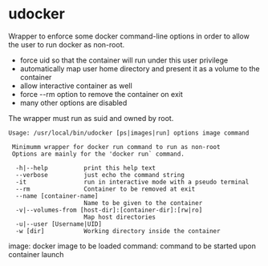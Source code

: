 # udocker

Wrapper to enforce some docker command-line options in order to allow the user to run docker as non-root.

* force uid so that the container will run under this user privilege
* automatically map user home directory and present it as a volume to the container
* allow interactive container as well
* force --rm option to remove the container on exit
* many other options are disabled

The wrapper must run as suid and owned by root.
```
Usage: /usr/local/bin/udocker [ps|images|run] options image command

 Minimumm wrapper for docker run command to run as non-root
 Options are mainly for the 'docker run` command.

  -h|--help          print this help text
  --verbose          just echo the command string
  -it                run in interactive mode with a pseudo terminal
  --rm               Container to be removed at exit
  --name [container-name]
                     Name to be given to the container
  -v|--volumes-from [host-dir]:[container-dir]:[rw|ro]
                     Map host directories
  -u|--user [Username|UID]
  -w [dir]           Working directory inside the container
```  

 image:              docker image to be loaded
 command:            command to be started upon container launch
